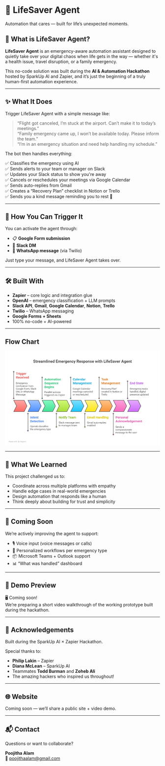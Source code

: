 # 🛟 LifeSaver Agent  
Automation that cares — built for life’s unexpected moments.

## 🧠 What is LifeSaver Agent?  
**LifeSaver Agent** is an emergency-aware automation assistant designed to quietly take over your digital chaos when life gets in the way — whether it's a health issue, travel disruption, or a family emergency.

This no-code solution was built during the **AI & Automation Hackathon** hosted by SparkUp AI and Zapier, and it’s just the beginning of a truly human-first automation experience.

---

## ✨ What It Does  
Trigger LifeSaver Agent with a simple message like:

> “Flight got canceled, I’m stuck at the airport. Can’t make it to today’s meetings.”  
> “Family emergency came up, I won’t be available today. Please inform the team.”  
> “I’m in an emergency situation and need help handling my schedule.”

The bot then handles everything:

✅ Classifies the emergency using AI  
✅ Sends alerts to your team or manager on Slack  
✅ Updates your Slack status to show you're away  
✅ Cancels or reschedules your meetings via Google Calendar  
✅ Sends auto-replies from Gmail  
✅ Creates a “Recovery Plan” checklist in Notion or Trello  
✅ Sends you a kind message reminding you to rest 💙

---

## 🔌 How You Can Trigger It  

You can activate the agent through:

- 📋 **Google Form submission**  
- 💬 **Slack DM**  
- 📱 **WhatsApp message** (via Twilio)

Just type your message, and LifeSaver Agent takes over.

---

## 🛠️ Built With  
- **Zapier** – core logic and integration glue  
- **OpenAI** – emergency classification + LLM prompts  
- **Slack API**, **Gmail**, **Google Calendar**, **Notion**, **Trello**  
- **Twilio** – WhatsApp messaging  
- **Google Forms + Sheets**  
- 100% no-code + AI-powered

---
## Flow Chart

![App Screenshot](https://github.com/PoojithaAlam/LifeSaver-Agent/blob/f7624a19bf5edf877af848282ff5b3059eb94aad/Flowchart.png)

---
## 🌱 What We Learned  
This project challenged us to:
- Coordinate across multiple platforms with empathy
- Handle edge cases in real-world emergencies
- Design automation that responds like a human
- Think deeply about building for trust and simplicity

---

## 🚧 Coming Soon  
We’re actively improving the agent to support:

- 🎙 Voice input (voice messages or calls)  
- 🧠 Personalized workflows per emergency type  
- 📦 Microsoft Teams + Outlook support  
- 📊 “What was handled” dashboard

---
## 📸 Demo Preview  


🖥️ Coming soon!  
We’re preparing a short video walkthrough of the working prototype built during the hackathon.

---

## 🙌 Acknowledgements  
Built during the SparkUp AI × Zapier Hackathon.

Special thanks to:  
- **Philip Lakin** – Zapier  
- **Diana McLean** – SparkUp AI  
- Teammates **Todd Burman** and **Zoheb Ali**  
- The amazing hackers who inspired us throughout!

---

## 🌐 Website  
Coming soon — we’ll share a public site + video demo.

---

## 📬 Contact  
Questions or want to collaborate?

**Poojitha Alam**  
📧 [poojithaalam@gmail.com](mailto:poojithaalam@gmail.com)  

